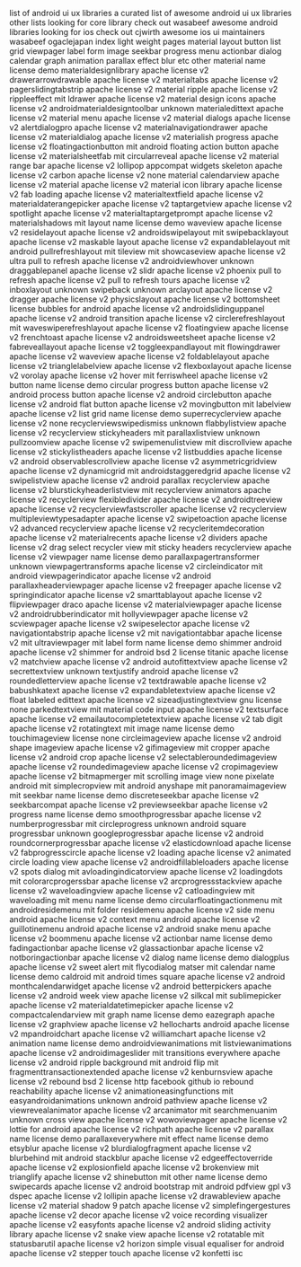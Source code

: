 list of android ui ux libraries a curated list of awesome android ui ux libraries other lists looking for core library check out wasabeef awesome android libraries looking for ios check out cjwirth awesome ios ui maintainers wasabeef ogaclejapan index light weight pages material layout button list grid viewpager label form image seekbar progress menu actionbar dialog calendar graph animation parallax effect blur etc other material name license demo materialdesignlibrary apache license v2 drawerarrowdrawable apache license v2 materialtabs apache license v2 pagerslidingtabstrip apache license v2 material ripple apache license v2 rippleeffect mit ldrawer apache license v2 material design icons apache license v2 androidmaterialdesigntoolbar unknown materialedittext apache license v2 material menu apache license v2 material dialogs apache license v2 alertdialogpro apache license v2 materialnavigationdrawer apache license v2 materialdialog apache license v2 materialish progress apache license v2 floatingactionbutton mit android floating action button apache license v2 materialsheetfab mit circularreveal apache license v2 material range bar apache license v2 lollipop appcompat widgets skeleton apache license v2 carbon apache license v2 none material calendarview apache license v2 material apache license v2 material icon library apache license v2 fab loading apache license v2 materialtextfield apache license v2 materialdaterangepicker apache license v2 taptargetview apache license v2 spotlight apache license v2 materialtaptargetprompt apache license v2 materialshadows mit layout name license demo waveview apache license v2 residelayout apache license v2 androidswipelayout mit swipebacklayout apache license v2 maskable layout apache license v2 expandablelayout mit android pullrefreshlayout mit tileview mit showcaseview apache license v2 ultra pull to refresh apache license v2 androidviewhover unknown draggablepanel apache license v2 slidr apache license v2 phoenix pull to refresh apache license v2 pull to refresh tours apache license v2 inboxlayout unknown swipeback unknown arclayout apache license v2 dragger apache license v2 physicslayout apache license v2 bottomsheet license bubbles for android apache license v2 androidslidinguppanel apache license v2 android transition apache license v2 circlerefreshlayout mit waveswiperefreshlayout apache license v2 floatingview apache license v2 frenchtoast apache license v2 androidsweetsheet apache license v2 fabreveallayout apache license v2 toggleexpandlayout mit flowingdrawer apache license v2 waveview apache license v2 foldablelayout apache license v2 trianglelabelview apache license v2 flexboxlayout apache license v2 vorolay apache license v2 hover mit ferriswheel apache license v2 button name license demo circular progress button apache license v2 android process button apache license v2 android circlebutton apache license v2 android flat button apache license v2 movingbutton mit labelview apache license v2 list grid name license demo superrecyclerview apache license v2 none recyclerviewswipedismiss unknown flabbylistview apache license v2 recyclerview stickyheaders mit parallaxlistview unknown pullzoomview apache license v2 swipemenulistview mit discrollview apache license v2 stickylistheaders apache license v2 listbuddies apache license v2 android observablescrollview apache license v2 asymmetricgridview apache license v2 dynamicgrid mit androidstaggeredgrid apache license v2 swipelistview apache license v2 android parallax recyclerview apache license v2 blurstickyheaderlistview mit recyclerview animators apache license v2 recyclerview flexibledivider apache license v2 androidtreeview apache license v2 recyclerviewfastscroller apache license v2 recyclerview multipleviewtypesadapter apache license v2 swipetoaction apache license v2 advanced recyclerview apache license v2 recycleritemdecoration apache license v2 materialrecents apache license v2 dividers apache license v2 drag select recycler view mit sticky headers recyclerview apache license v2 viewpager name license demo parallaxpagertransformer unknown viewpagertransforms apache license v2 circleindicator mit android viewpagerindicator apache license v2 android parallaxheaderviewpager apache license v2 freepager apache license v2 springindicator apache license v2 smarttablayout apache license v2 flipviewpager draco apache license v2 materialviewpager apache license v2 androidrubberindicator mit hollyviewpager apache license v2 scviewpager apache license v2 swipeselector apache license v2 navigationtabstrip apache license v2 mit navigationtabbar apache license v2 mit ultraviewpager mit label form name license demo shimmer android apache license v2 shimmer for android bsd 2 license titanic apache license v2 matchview apache license v2 android autofittextview apache license v2 secrettextview unknown textjustify android apache license v2 roundedletterview apache license v2 textdrawable apache license v2 babushkatext apache license v2 expandabletextview apache license v2 float labeled edittext apache license v2 sizeadjustingtextview gnu license none parkedtextview mit material code input apache license v2 textsurface apache license v2 emailautocompletetextview apache license v2 tab digit apache license v2 rotatingtext mit image name license demo touchimageview license none circleimageview apache license v2 android shape imageview apache license v2 gifimageview mit cropper apache license v2 android crop apache license v2 selectableroundedimageview apache license v2 roundedimageview apache license v2 cropimageview apache license v2 bitmapmerger mit scrolling image view none pixelate android mit simplecropview mit android anyshape mit panoramaimageview mit seekbar name license demo discreteseekbar apache license v2 seekbarcompat apache license v2 previewseekbar apache license v2 progress name license demo smoothprogressbar apache license v2 numberprogressbar mit circleprogress unknown android square progressbar unknown googleprogressbar apache license v2 android roundcornerprogressbar apache license v2 elasticdownload apache license v2 fabprogresscircle apache license v2 loading apache license v2 animated circle loading view apache license v2 androidfillableloaders apache license v2 spots dialog mit avloadingindicatorview apache license v2 loadingdots mit colorarcprogerssbar apache license v2 arcprogressstackview apache license v2 waveloadingview apache license v2 catloadingview mit waveloading mit menu name license demo circularfloatingactionmenu mit androidresidemenu mit folder residemenu apache license v2 side menu android apache license v2 context menu android apache license v2 guillotinemenu android apache license v2 android snake menu apache license v2 boommenu apache license v2 actionbar name license demo fadingactionbar apache license v2 glassactionbar apache license v2 notboringactionbar apache license v2 dialog name license demo dialogplus apache license v2 sweet alert mit flycodialog matser mit calendar name license demo caldroid mit android times square apache license v2 android monthcalendarwidget apache license v2 android betterpickers apache license v2 android week view apache license v2 silkcal mit sublimepicker apache license v2 materialdatetimepicker apache license v2 compactcalendarview mit graph name license demo eazegraph apache license v2 graphview apache license v2 hellocharts android apache license v2 mpandroidchart apache license v2 williamchart apache license v2 animation name license demo androidviewanimations mit listviewanimations apache license v2 androidimageslider mit transitions everywhere apache license v2 android ripple background mit android flip mit fragmenttransactionextended apache license v2 kenburnsview apache license v2 rebound bsd 2 license http facebook github io rebound reachability apache license v2 animationeasingfunctions mit easyandroidanimations unknown android pathview apache license v2 viewrevealanimator apache license v2 arcanimator mit searchmenuanim unknown cross view apache license v2 wowoviewpager apache license v2 lottie for android apache license v2 richpath apache license v2 parallax name license demo parallaxeverywhere mit effect name license demo etsyblur apache license v2 blurdialogfragment apache license v2 blurbehind mit android stackblur apache license v2 edgeeffectoverride apache license v2 explosionfield apache license v2 brokenview mit trianglify apache license v2 shinebutton mit other name license demo swipecards apache license v2 android bootstrap mit android pdfview gpl v3 dspec apache license v2 lollipin apache license v2 drawableview apache license v2 material shadow 9 patch apache license v2 simplefingergestures apache license v2 decor apache license v2 voice recording visualizer apache license v2 easyfonts apache license v2 android sliding activity library apache license v2 snake view apache license v2 rotatable mit statusbarutil apache license v2 horizon simple visual equaliser for android apache license v2 stepper touch apache license v2 konfetti isc